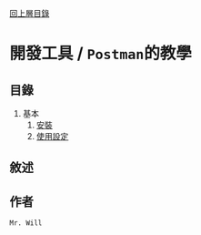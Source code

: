 [回上層目錄](../README.md)

# 開發工具 / `Postman`的教學

## **目錄**
01. 基本
    01. [安裝](01_基本/01_安裝.md)
    01. [使用設定](01_基本/02_使用設定.md)

## **敘述**

## **作者**
`Mr. Will`

